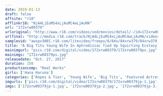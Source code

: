 ```yaml
---
date: 2019-01-13
draft: false
affsite: "r18"
afflinkr18: "NjA4LjEuMS4xLjAuMC4wLjAuMA"
url: "172xrw00379"
urloriginal: "http://www.r18.com/videos/vod/movies/detail/-/id=172xrw00379"
urlfinal: "http://media.r18.com/track/NjA4LjEuMS4xLjAuMC4wLjAuMA/videos/vod/movies/detail/-/id=172xrw00379"
samplevid: "awspv3001.r18.com/litevideo/freepv/8/84x/84xrw379/84xrw379_dmb_w.mp4"
title: "A Big Tits Young Wife In Aphrodisiac Tied Up Squirting Ecstasy Hana Haruna"
mainimgurl: "pics.r18.com/digital/video/172xrw00379/172xrw00379ps.jpg"
mainimgs: "172xrw00379ps.jpg"
releasedate: "Oct. 27, 2017"
duration: 150
productioncomp: "Real Works"
girls: ['Hana Haruna']
categories: ['Ropes & Ties', 'Young Wife', 'Big Tits', 'Featured Actress', 'Creampie', 'Substance Use', 'Squirting', 'Titty Fuck', 'Hi-Def']
imgurls: ['pics.r18.com/digital/video/172xrw00379/172xrw00379jp-1.jpg', 'pics.r18.com/digital/video/172xrw00379/172xrw00379jp-2.jpg', 'pics.r18.com/digital/video/172xrw00379/172xrw00379jp-3.jpg', 'pics.r18.com/digital/video/172xrw00379/172xrw00379jp-4.jpg', 'pics.r18.com/digital/video/172xrw00379/172xrw00379jp-5.jpg', 'pics.r18.com/digital/video/172xrw00379/172xrw00379jp-6.jpg', 'pics.r18.com/digital/video/172xrw00379/172xrw00379jp-7.jpg', 'pics.r18.com/digital/video/172xrw00379/172xrw00379jp-8.jpg', 'pics.r18.com/digital/video/172xrw00379/172xrw00379jp-9.jpg', 'pics.r18.com/digital/video/172xrw00379/172xrw00379jp-10.jpg', 'pics.r18.com/digital/video/172xrw00379/172xrw00379jp-11.jpg', 'pics.r18.com/digital/video/172xrw00379/172xrw00379jp-12.jpg', 'pics.r18.com/digital/video/172xrw00379/172xrw00379jp-13.jpg', 'pics.r18.com/digital/video/172xrw00379/172xrw00379jp-14.jpg', 'pics.r18.com/digital/video/172xrw00379/172xrw00379jp-15.jpg', 'pics.r18.com/digital/video/172xrw00379/172xrw00379jp-16.jpg', 'pics.r18.com/digital/video/172xrw00379/172xrw00379jp-17.jpg', 'pics.r18.com/digital/video/172xrw00379/172xrw00379jp-18.jpg', 'pics.r18.com/digital/video/172xrw00379/172xrw00379jp-19.jpg', 'pics.r18.com/digital/video/172xrw00379/172xrw00379jp-20.jpg']
imgs: ['172xrw00379jp-1.jpg', '172xrw00379jp-2.jpg', '172xrw00379jp-3.jpg', '172xrw00379jp-4.jpg', '172xrw00379jp-5.jpg', '172xrw00379jp-6.jpg', '172xrw00379jp-7.jpg', '172xrw00379jp-8.jpg', '172xrw00379jp-9.jpg', '172xrw00379jp-10.jpg', '172xrw00379jp-11.jpg', '172xrw00379jp-12.jpg', '172xrw00379jp-13.jpg', '172xrw00379jp-14.jpg', '172xrw00379jp-15.jpg', '172xrw00379jp-16.jpg', '172xrw00379jp-17.jpg', '172xrw00379jp-18.jpg', '172xrw00379jp-19.jpg', '172xrw00379jp-20.jpg']
---
```

